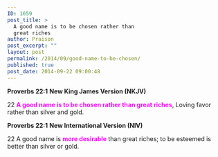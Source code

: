 ```yaml
---
ID: 1659
post_title: >
  A good name is to be chosen rather than
  great riches
author: Praison
post_excerpt: ""
layout: post
permalink: /2014/09/good-name-to-be-chosen/
published: true
post_date: 2014-09-22 09:00:48
---
```

<strong>Proverbs 22:1</strong>
<strong> New King James Version (NKJV)</strong>

22 <span style="color: #ff00ff;"><strong>A good name is to be chosen rather than great riches</strong></span>,
Loving favor rather than silver and gold.

<strong>Proverbs 22:1</strong>
<strong> New International Version (NIV)</strong>

22 A good name is <span style="color: #ff00ff;"><strong>more desirable</strong></span> than great riches;
to be esteemed is better than silver or gold.